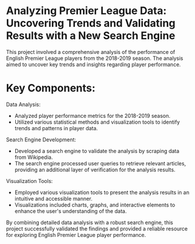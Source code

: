 # Analyzing Premier League Data: Uncovering Trends and Validating Results with a New Search Engine

This project involved a comprehensive analysis of the performance of English Premier League players from the 2018-2019 season. The analysis aimed to uncover key trends and insights regarding player performance.

# Key Components:

Data Analysis:
- Analyzed player performance metrics for the 2018-2019 season.
- Utilized various statistical methods and visualization tools to identify trends and patterns in player data.

Search Engine Development:
- Developed a search engine to validate the analysis by scraping data from Wikipedia.
- The search engine processed user queries to retrieve relevant articles, providing an additional layer of verification for the analysis results.

Visualization Tools:
- Employed various visualization tools to present the analysis results in an intuitive and accessible manner.
- Visualizations included charts, graphs, and interactive elements to enhance the user's understanding of the data.

By combining detailed data analysis with a robust search engine, this project successfully validated the findings and provided a reliable resource for exploring English Premier League player performance.






